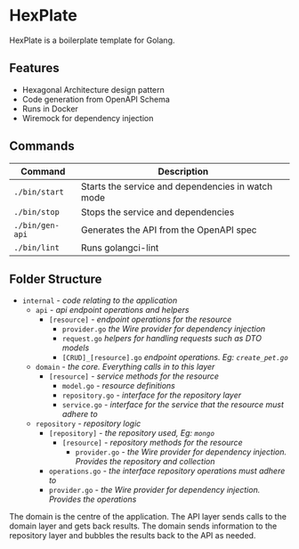 # HexPlate

HexPlate is a boilerplate template for Golang.

## Features

* Hexagonal Architecture design pattern
* Code generation from OpenAPI Schema
* Runs in Docker
* Wiremock for dependency injection

## Commands

| Command         | Description                                       |
|-----------------|---------------------------------------------------|
| `./bin/start`   | Starts the service and dependencies in watch mode |
| `./bin/stop`    | Stops the service and dependencies                |
| `./bin/gen-api` | Generates the API from the OpenAPI spec           |
| `./bin/lint`    | Runs golangci-lint                                |

## Folder Structure

* `internal` - *code relating to the application*
    * `api` - *api endpoint operations and helpers*
        * `[resource]` - *endpoint operations for the resource*
            * `provider.go` *the Wire provider for dependency injection*
            * `request.go` *helpers for handling requests such as DTO models*
            * `[CRUD]_[resource].go` *endpoint operations. Eg: `create_pet.go`*
    * `domain` - *the core. Everything calls in to this layer*
        * `[resource]` - *service methods for the resource*
            * `model.go` - *resource definitions*
            * `repository.go` - *interface for the repository layer*
            * `service.go` - *interface for the service that the resource must adhere to*
    * `repository` - *repository logic*
        * `[repository]` - *the repository used, Eg: `mongo`*
            * `[resource]` - *repository methods for the resource*
                * `provider.go` - *the Wire provider for dependency injection. Provides the repository and collection*
        * `operations.go` - *the interface repository operations must adhere to*
        * `provider.go` - *the Wire provider for dependency injection. Provides the operations*

The domain is the centre of the application.
The API layer sends calls to the domain layer and gets back results. The domain sends information to the repository
layer and bubbles the results back to the API as needed.
